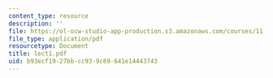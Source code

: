```yaml
---
content_type: resource
description: ''
file: https://ol-ocw-studio-app-production.s3.amazonaws.com/courses/11-947-history-and-theory-of-historic-preservation-spring-2007/b93ecf1927bbcc939c69641e14443743_lect1.pdf
file_type: application/pdf
resourcetype: Document
title: lect1.pdf
uid: b93ecf19-27bb-cc93-9c69-641e14443743
---
```

